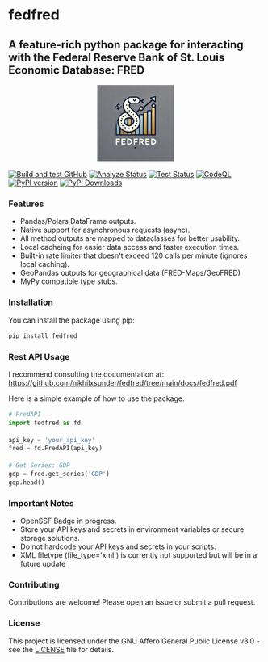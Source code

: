 # fedfred
## A feature-rich python package for interacting with the Federal Reserve Bank of St. Louis Economic Database: FRED

<div align="center">
    <img src="https://raw.githubusercontent.com/nikhilxsunder/fedfred/main/docs/images/fedfred-logo.png" width="30%" alt="FedFred Logo">
</div>

[![Build and test GitHub](https://github.com/nikhilxsunder/fedfred/actions/workflows/main.yml/badge.svg)](https://github.com/nikhilxsunder/fedfred/actions/workflows/main.yml)
[![Analyze Status](https://github.com/nikhilxsunder/fedfred/actions/workflows/analyze.yml/badge.svg)](https://github.com/nikhilxsunder/fedfred/actions/workflows/analyze.yml)
[![Test Status](https://github.com/nikhilxsunder/fedfred/actions/workflows/test.yml/badge.svg)](https://github.com/nikhilxsunder/fedfred/actions/workflows/test.yml)
[![CodeQL](https://github.com/nikhilxsunder/fedfred/actions/workflows/codeql.yml/badge.svg)](https://github.com/nikhilxsunder/fedfred/actions/workflows/codeql.yml)
[![PyPI version](https://img.shields.io/pypi/v/fedfred.svg)](https://pypi.org/project/fedfred/)
[![PyPI Downloads](https://static.pepy.tech/badge/fedfred)](https://pepy.tech/projects/fedfred)

### Features

- Pandas/Polars DataFrame outputs.
- Native support for asynchronous requests (async).
- All method outputs are mapped to dataclasses for better usability.
- Local cacheing for easier data access and faster execution times.
- Built-in rate limiter that doesn't exceed 120 calls per minute (ignores local caching).
- GeoPandas outputs for geographical data (FRED-Maps/GeoFRED)
- MyPy compatible type stubs.

### Installation

You can install the package using pip:

```sh
pip install fedfred
```

### Rest API Usage

I recommend consulting the documentation at: 
https://github.com/nikhilxsunder/fedfred/tree/main/docs/fedfred.pdf

Here is a simple example of how to use the package:

```python
# FredAPI
import fedfred as fd

api_key = 'your_api_key'
fred = fd.FredAPI(api_key)

# Get Series: GDP
gdp = fred.get_series('GDP')
gdp.head()
```

### Important Notes

- OpenSSF Badge in progress.
- Store your API keys and secrets in environment variables or secure storage solutions.
- Do not hardcode your API keys and secrets in your scripts.
- XML filetype (file_type='xml') is currently not supported but will be in a future update

### Contributing

Contributions are welcome! Please open an issue or submit a pull request.

### License

This project is licensed under the GNU Affero General Public License v3.0 - see the [LICENSE](LICENSE) file for details.
